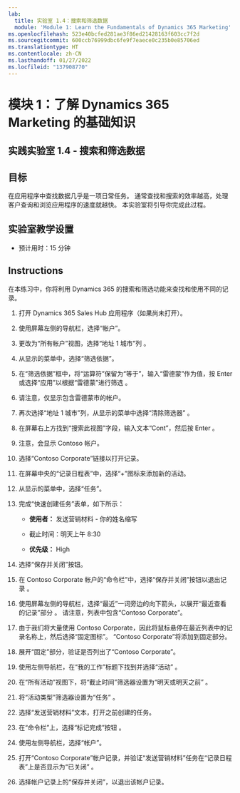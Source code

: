 ```yaml
---
lab:
  title: 实验室 1.4：搜索和筛选数据
  module: 'Module 1: Learn the Fundamentals of Dynamics 365 Marketing'
ms.openlocfilehash: 523e40bcfed281ae3f86ed21428163f603cc7f2d
ms.sourcegitcommit: 600ccb76999dbc6fe9f7eaece0c235b0e85706ed
ms.translationtype: HT
ms.contentlocale: zh-CN
ms.lasthandoff: 01/27/2022
ms.locfileid: "137908770"
---
```

<a name="module-1-learn-the-fundamentals-of-dynamics-365-marketing"></a>模块 1：了解 Dynamics 365 Marketing 的基础知识
========================

## <a name="practice-lab-14---search-and-filter-data"></a>实践实验室 1.4 - 搜索和筛选数据

## <a name="objectives"></a>目标

在应用程序中查找数据几乎是一项日常任务。 通常查找和搜索的效率越高，处理客户查询和浏览应用程序的速度就越快。  本实验室将引导你完成此过程。

## <a name="lab-setup"></a>实验室教学设置

  - 预计用时：15 分钟

## <a name="instructions"></a>Instructions

在本练习中，你将利用 Dynamics 365 的搜索和筛选功能来查找和使用不同的记录。 

1. 打开 Dynamics 365 Sales Hub 应用程序（如果尚未打开）。 

2. 使用屏幕左侧的导航栏，选择“帐户”。 

3. 更改为“所有帐户”视图，选择“地址 1 城市”列 。 

4. 从显示的菜单中，选择“筛选依据”。

5. 在“筛选依据”框中，将“运算符”保留为“等于”，输入“雷德蒙”作为值，按 Enter 或选择“应用”以根据“雷德蒙”进行筛选    。

6. 请注意，仅显示包含雷德蒙市的帐户。 

7. 再次选择“地址 1 城市”列，从显示的菜单中选择“清除筛选器” 。 

8. 在屏幕右上方找到“搜索此视图”字段，输入文本“Cont”，然后按 Enter  。

9. 注意，会显示 Contoso 帐户。 

10. 选择“Contoso Corporate”链接以打开记录。 

11. 在屏幕中央的“记录日程表”中，选择“+”图标来添加新的活动。  

12. 从显示的菜单中，选择“任务”。

13. 完成“快速创建任务”表单，如下所示：

    - **使用者：** 发送营销材料 - 你的姓名缩写

    - 截止时间：明天上午 8:30

    - **优先级：** High

14. 选择“保存并关闭”按钮。

15. 在 Contoso Corporate 帐户的“命令栏”中，选择“保存并关闭”按钮以退出记录 。 

16. 使用屏幕左侧的导航栏，选择“最近”一词旁边的向下箭头，以展开“最近查看的记录”部分  。 请注意，列表中包含“Contoso Corporate”。 

17. 由于我们将大量使用 Contoso Corporate，因此将鼠标悬停在最近列表中的记录名称上，然后选择“固定图标”。 “Contoso Corporate”将添加到固定部分。 

18. 展开“固定”部分，验证是否列出了“Contoso Corporate”。 

19. 使用左侧导航栏，在“我的工作”标题下找到并选择“活动” 。

20. 在“所有活动”视图下，将“截止时间”筛选器设置为“明天或明天之前”  。

21. 将“活动类型”筛选器设置为“任务” 。

22. 选择“发送营销材料”文本，打开之前创建的任务。 

23. 在“命令栏”上，选择“标记完成”按钮 。 

24. 使用左侧导航栏，选择“帐户”。

25. 打开“Contoso Corporate”帐户记录，并验证“发送营销材料”任务在“记录日程表”上是否显示为“已关闭”  。 

26. 选择帐户记录上的“保存并关闭”，以退出该帐户记录。 
